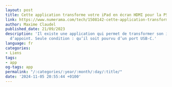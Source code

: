 ```yaml
---
layout: post
title: Cette application transforme votre iPad en écran HDMI pour la PS5
link: https://www.numerama.com/tech/1508142-cette-application-transforme-votre-ipad-en-ecran-hdmi-pour-la-ps5.html
author: Maxime Claudel
published_date: 21/09/2023
description: 'Il existe une application qui permet de transformer son iPad en écran
  d’appoint. Seule condition : qu’il soit pourvu d’un port USB-C.'
language: fr
categories:
- Liens
tags:
- app
og-tags: app
permalink: "/:categories/:year/:month/:day/:title/"
date: '2024-11-05 20:55:44 +0100'
---
```

